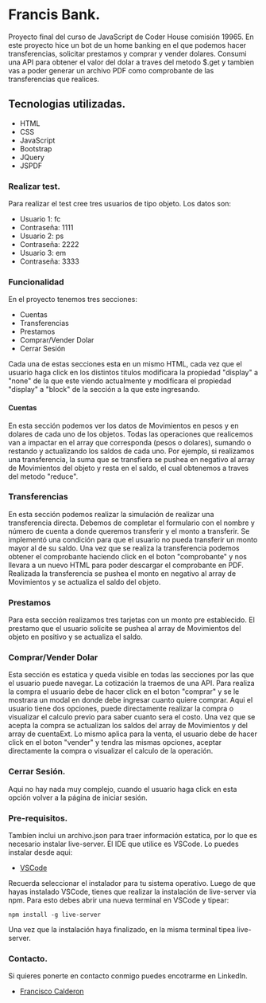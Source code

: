 # Francis Bank.

Proyecto final del curso de JavaScript de Coder House comisión 19965.
En este proyecto hice un bot de un home banking en el que podemos hacer transferencias, solicitar prestamos y comprar y vender dolares.
Consumi una API para obtener el valor del dolar a traves del metodo $.get y tambien vas a poder generar un archivo PDF como comprobante
de las transferencias que realices.

## Tecnologias utilizadas.

- HTML
- CSS
- JavaScript
- Bootstrap
- JQuery
- JSPDF

### Realizar test.

Para realizar el test cree tres usuarios de tipo objeto. Los datos son:

- Usuario 1: fc
- Contraseña: 1111
- Usuario 2: ps
- Contraseña: 2222
- Usuario 3: em
- Contraseña: 3333

### Funcionalidad

En el proyecto tenemos tres secciones:

- Cuentas
- Transferencias
- Prestamos
- Comprar/Vender Dolar
- Cerrar Sesión

Cada una de estas secciones esta en un mismo HTML, cada vez que el usuario haga click en los distintos titulos modificara la propiedad
"display" a "none" de la que este viendo actualmente y modificara el propiedad "display" a "block" de la sección a la que este
ingresando.

#### Cuentas

En esta sección podemos ver los datos de Movimientos en pesos y en dolares de cada uno de los objetos. Todas las operaciones
que realicemos van a impactar en el array que corresponda (pesos o dolares), sumando o restando y actualizando los saldos de cada uno.
Por ejemplo, si realizamos una transferencia, la suma que se transfiera se pushea en negativo al array de Movimientos del objeto
y resta en el saldo, el cual obtenemos a traves del metodo "reduce".

### Transferencias

En esta sección podemos realizar la simulación de realizar una transferencia directa. Debemos de completar el formulario con el nombre y
número de cuenta a donde queremos transferir y el monto a transferir. Se implementó una condición para que el usuario no pueda transferir
un monto mayor al de su saldo.
Una vez que se realiza la transferencia podemos obtener el comprobante haciendo click en el boton "comprobante" y nos llevara a un nuevo HTML
para poder descargar el comprobante en PDF.
Realizada la transferencia se pushea el monto en negativo al array de Movimientos y se actualiza el saldo del objeto.

### Prestamos

Para esta sección realizamos tres tarjetas con un monto pre establecido. El prestamo que el usuario solicite se pushea al array de
Movimientos del objeto en positivo y se actualiza el saldo.

### Comprar/Vender Dolar

Esta sección es estatica y queda visible en todas las secciones por las que el usuario puede navegar. La cotización la traemos de una API.
Para realiza la compra el usuario debe de hacer click en el boton "comprar" y se le mostrara un modal en donde debe ingresar cuanto quiere comprar.
Aqui el usuario tiene dos opciones, puede directamente realizar la compra o visualizar el calculo previo para saber cuanto sera el costo. Una
vez que se acepta la compra se actualizan los saldos del array de Movimientos y del array de cuentaExt.
Lo mismo aplica para la venta, el usuario debe de hacer click en el boton "vender" y tendra las mismas opciones, aceptar directamente la compra o
visualizar el calculo de la operación.

### Cerrar Sesión.

Aqui no hay nada muy complejo, cuando el usuario haga click en esta opción volver a la página de iniciar sesión.

### Pre-requisitos.

Tambíen inclui un archivo.json para traer información estatica, por lo que es necesario instalar live-server.
El IDE que utilice es VSCode. Lo puedes instalar desde aqui:

- [VSCode](https://code.visualstudio.com/)

Recuerda seleccionar el instalador para tu sistema operativo.
Luego de que hayas instalado VSCode, tienes que realizar la instalación de live-server via npm.
Para esto debes abrir una nueva terminal en VSCode y tipear:

```
npm install -g live-server
```

Una vez que la instalación haya finalizado, en la misma terminal tipea live-server.

### Contacto.

Si quieres ponerte en contacto conmigo puedes encotrarme en LinkedIn.

- [Francisco Calderon](https://www.linkedin.com/in/francalders67/)

